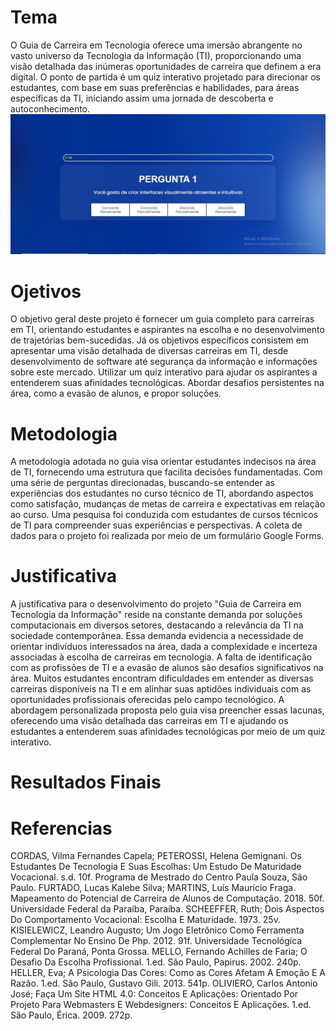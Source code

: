 # Tema
O Guia de Carreira em Tecnologia oferece uma imersão abrangente no vasto universo da Tecnologia da Informação (TI), proporcionando uma visão detalhada das inúmeras oportunidades de carreira que definem a era digital. O ponto de partida é um quiz interativo projetado para direcionar os estudantes, com base em suas preferências e habilidades, para áreas específicas da TI, iniciando assim uma jornada de descoberta e autoconhecimento.
![image](https://github.com/Lvdstr/TCC-Guia-De-Carreira/blob/main/perguntas.JPG)

# Ojetivos
O objetivo geral deste projeto é fornecer um guia completo para carreiras em TI, orientando estudantes e aspirantes na escolha e no desenvolvimento de trajetórias bem-sucedidas.
Já os objetivos específicos consistem em apresentar uma visão detalhada de diversas carreiras em TI, desde desenvolvimento de software até segurança da informação e informações sobre este mercado.
Utilizar um quiz interativo para ajudar os aspirantes a entenderem suas afinidades tecnológicas.
Abordar desafios persistentes na área, como a evasão de alunos, e propor soluções.

# Metodologia
A metodologia adotada no guia visa orientar estudantes indecisos na área de TI, fornecendo uma estrutura que facilita decisões fundamentadas. Com uma série de perguntas direcionadas, buscando-se entender as experiências dos estudantes no curso técnico de TI, abordando aspectos como satisfação, mudanças de metas de carreira e expectativas em relação ao curso.
Uma pesquisa foi conduzida com estudantes de cursos técnicos de TI para compreender suas experiências e perspectivas. A coleta de dados para o projeto foi realizada por meio de um formulário Google Forms.
# Justificativa
A justificativa para o desenvolvimento do projeto "Guia de Carreira em Tecnologia da Informação" reside na constante demanda por soluções computacionais em diversos setores, destacando a relevância da TI na sociedade contemporânea. Essa demanda evidencia a necessidade de orientar indivíduos interessados na área, dada a complexidade e incerteza associadas à escolha de carreiras em tecnologia.
A falta de identificação com as profissões de TI e a evasão de alunos são desafios significativos na área. Muitos estudantes encontram dificuldades em entender as diversas carreiras disponíveis na TI e em alinhar suas aptidões individuais com as oportunidades profissionais oferecidas pelo campo tecnológico.
A abordagem personalizada proposta pelo guia visa preencher essas lacunas, oferecendo uma visão detalhada das carreiras em TI e ajudando os estudantes a entenderem suas afinidades tecnológicas por meio de um quiz interativo.

# Resultados Finais

# Referencias
CORDAS, Vilma Fernandes Capela; PETEROSSI, Helena Gemignani. Os Estudantes De Tecnologia E Suas Escolhas: Um Estudo De Maturidade Vocacional. s.d. 10f. Programa de Mestrado do Centro Paula Souza, São Paulo.
FURTADO, Lucas Kalebe Silva; MARTINS, Luís Maurício Fraga. Mapeamento do Potencial de Carreira de Alunos de Computação. 2018. 50f. Universidade Federal da Paraíba, Paraíba.
SCHEEFFER, Ruth; Dois Aspectos Do Comportamento Vocacional: Escolha E Maturidade. 1973. 25v. 
KISIELEWICZ, Leandro Augusto; Um Jogo Eletrônico Como Ferramenta Complementar No Ensino De Php. 2012. 91f. Universidade Tecnológica Federal Do Paraná, Ponta Grossa.
MELLO, Fernando Achilles de Faria; O Desafio Da Escolha Profissional. 1.ed. São Paulo, Papirus. 2002. 240p.
HELLER, Eva; A Psicologia Das Cores: Como as Cores Afetam A Emoção E A Razão. 1.ed. São Paulo, Gustavo Gili. 2013. 541p.
OLIVIERO, Carlos Antonio José; Faça Um Site HTML 4.0: Conceitos E Aplicações: Orientado Por Projeto Para Webmasters E Webdesigners: Conceitos E Aplicações. 1.ed. São Paulo, Érica. 2009. 272p.
